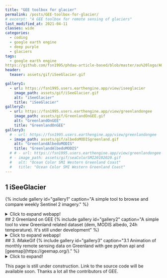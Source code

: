 ```yaml
---
title: "GEE toolbox for glacier"
permalink: /posts/GEE-toolbox-for-glacier/
# excerpt: "A GEE toolbox for remote sensing of glaciers"
last_modified_at: 2021-04-11
classes: wide
categories:
  - coding
  - google earth engine
  - deep purple
  - glaciers
tags:
  - google earth engine
https://github.com/fsn1995/phdau-article-based/blob/master/au%20logo/AU_LOGO/DK/blue/aulogo_dk_var1_blaa.png?raw=true
header:
  teaser: assets/gif/iSeeGlacier.gif

gallery1:
  - url: https://fsn1995.users.earthengine.app/view/iseeglacier
    image_path: assets/gif/iSeeGlacier.gif
    alt: "iSeeGlacier"
    title: "iSeeGlacier"
gallery2:
  - url: https://fsn1995.users.earthengine.app/view/greenlandongee
    image_path: assets/gif/GreenlandOnGEE.gif
    alt: "GreenlandOnGEE"
    title: "GreenlandOnGEE"
gallery3:
  # - url: https://fsn1995.users.earthengine.app/view/greenlandongee
  - image_path: assets/gif/albedoMODISgreenland.gif
    alt: "GreenlandAlbedoMODIS"
    title: "GreenlandAlbedoMODIS"
  # # - url: https://fsn1995.users.earthengine.app/view/greenlandongee
  # - image_path: assets/gif/seaColorSMI20102020.gif
  #   alt: "Ocean Color SMI Western Greenland Coast"
  #   title: "Ocean Color SMI Western Greenland Coast"
---
```



## 1 iSeeGlacier
{% include gallery id="gallery1" caption="A simple tool to browse and compare weekly Sentinel 2 imagery." %}
<details>
  <summary>Click to expand webapp!</summary>
  
<iframe src="https://fsn1995.users.earthengine.app/view/iseeglacier" height="600px" width="100%" style="border:none;"></iframe>
</details>
## 2 Greenland on GEE
{% include gallery id="gallery2" caption="A simple tool to view Greenland related dataset (dem, MODIS albedo, 24h temperature). It's still under development" %}
<details>
  <summary>Click to expand webapp!</summary>
  
<iframe src="https://fsn1995.users.earthengine.app/view/greenlandongee" height="600px" width="100%" style="border:none;"></iframe>
</details>
## 3. iMakeGif
{% include gallery id="gallery3" caption="3.1 Animation of monthly remote sensing data on Greenland with gee python api and [geemap](https://geemap.org/)." %}

<!-- <iframe src="https://fsn1995.users.earthengine.app/view/iknowalbedo" height="600px" width="100%" style="border:none;"></iframe> -->

<details>
  <summary>Click to expand!</summary>
  
<iframe src="https://fsn1995.users.earthengine.app/view/iknowalbedo" height="600px" width="100%" style="border:none;"></iframe>
</details>

This page is still under construction. Link to the source code will be available soon. Thanks a lot all the contributors of GEE.

<!-- reference: collapsible markdownhttps://gist.github.com/pierrejoubert73/902cc94d79424356a8d20be2b382e1ab -->